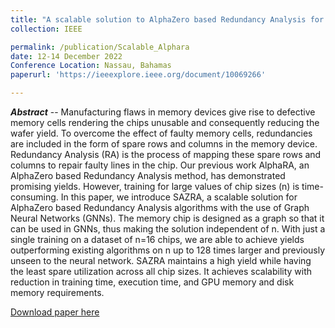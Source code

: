 ```yaml
---
title: "A scalable solution to AlphaZero based Redundancy Analysis for semiconductor chips"
collection: IEEE

permalink: /publication/Scalable_Alphara
date: 12-14 December 2022
Conference Location: Nassau, Bahamas
paperurl: 'https://ieeexplore.ieee.org/document/10069266'

---
```

_**Abstract**_ -- Manufacturing flaws in memory devices give rise to defective memory cells rendering the chips unusable and consequently reducing the wafer yield. To overcome the effect of faulty memory cells, redundancies are included in the form of spare rows and columns in the memory device. Redundancy Analysis (RA) is the process of mapping these spare rows and columns to repair faulty lines in the chip. Our previous work AlphaRA, an AlphaZero based Redundancy Analysis method, has demonstrated promising yields. However, training for large values of chip sizes (n) is time-consuming. In this paper, we introduce SAZRA, a scalable solution for AlphaZero based Redundancy Analysis algorithms with the use of Graph Neural Networks (GNNs). The memory chip is designed as a graph so that it can be used in GNNs, thus making the solution independent of n. With just a single training on a dataset of n=16 chips, we are able to achieve yields outperforming existing algorithms on n up to 128 times larger and previously unseen to the neural network. SAZRA maintains a high yield while having the least spare utilization across all chip sizes. It achieves scalability with reduction in training time, execution time, and GPU memory and disk memory requirements.

[Download paper here](https://ieeexplore.ieee.org/document/10069266)
